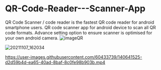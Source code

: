 # QR-Code-Reader---Scanner-App
QR Code Scanner / code reader is the fastest QR code reader for android smartphone users. QR code scanner app for android device to scan all QR code formats. Advance setting option to ensure scanner is optimised for your own android camera.
![imageQR](https://user-images.githubusercontent.com/60433739/140641444-546320e9-ef8d-4a37-b57d-a34725b5fc18.jpg)

![20211107_162034](https://user-images.githubusercontent.com/60433739/140641996-179cee19-8a3b-4020-bd48-55aacbb7ab88.jpg)



https://user-images.githubusercontent.com/60433739/140641525-d2d59b4d-ea65-40ad-8baf-8c0fe98b903b.mp4
